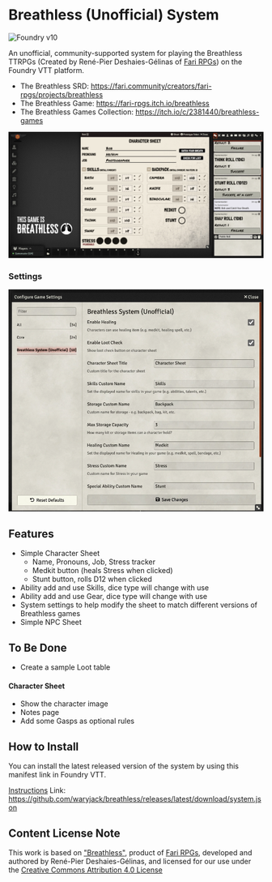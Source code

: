 # Breathless (Unofficial) System

![Foundry v10](https://img.shields.io/badge/foundry-v10-green)

An unofficial, community-supported system for playing the Breathless TTRPGs (Created by René-Pier Deshaies-Gélinas of [Fari RPGs](https://fari.community/creators/fari-rpgs)) on the Foundry VTT platform.

- The Breathless SRD: https://fari.community/creators/fari-rpgs/projects/breathless
- The Breathless Game: https://fari-rpgs.itch.io/breathless
- The Breathless Games Collection: https://itch.io/c/2381440/breathless-games

![A screenshot of the Breathless character sheet and chat output in Foundry VTT](screenshot.webp)

### Settings

![A screenshot of the Breathless settings page in Foundry VTT](settings.webp)

## Features

- Simple Character Sheet
  - Name, Pronouns, Job, Stress tracker
  - Medkit button (heals Stress when clicked)
  - Stunt button, rolls D12 when clicked
- Ability add and use Skills, dice type will change with use
- Ability add and use Gear, dice type will change with use
- System settings to help modify the sheet to match different versions of Breathless games
- Simple NPC Sheet

## To Be Done

- Create a sample Loot table

#### Character Sheet

- Show the character image
- Notes page
- Add some Gasps as optional rules

## How to Install

You can install the latest released version of the system by using this manifest link in Foundry VTT.

[Instructions](https://foundryvtt.com/article/tutorial/)
Link: https://github.com/waryjack/breathless/releases/latest/download/system.json

## Content License Note

This work is based on ["Breathless"](https://fari.community/creators/fari-rpgs/projects/breathless), product of [Fari RPGs](https://farirpgs.com/), developed and authored by René-Pier Deshaies-Gélinas, and licensed for our use under the [Creative Commons Attribution 4.0 License](https://creativecommons.org/licenses/by/4.0/)
